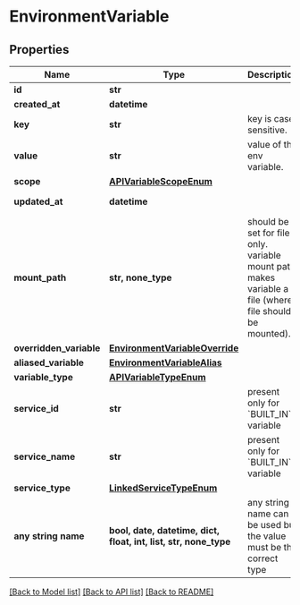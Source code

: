 # EnvironmentVariable


## Properties
Name | Type | Description | Notes
------------ | ------------- | ------------- | -------------
**id** | **str** |  | [readonly] 
**created_at** | **datetime** |  | [readonly] 
**key** | **str** | key is case sensitive. | 
**value** | **str** | value of the env variable. | 
**scope** | [**APIVariableScopeEnum**](APIVariableScopeEnum.md) |  | 
**updated_at** | **datetime** |  | [optional] [readonly] 
**mount_path** | **str, none_type** | should be set for file only. variable mount path makes variable a file (where file should be mounted). | [optional] 
**overridden_variable** | [**EnvironmentVariableOverride**](EnvironmentVariableOverride.md) |  | [optional] 
**aliased_variable** | [**EnvironmentVariableAlias**](EnvironmentVariableAlias.md) |  | [optional] 
**variable_type** | [**APIVariableTypeEnum**](APIVariableTypeEnum.md) |  | [optional] 
**service_id** | **str** | present only for &#x60;BUILT_IN&#x60; variable | [optional] 
**service_name** | **str** | present only for &#x60;BUILT_IN&#x60; variable | [optional] 
**service_type** | [**LinkedServiceTypeEnum**](LinkedServiceTypeEnum.md) |  | [optional] 
**any string name** | **bool, date, datetime, dict, float, int, list, str, none_type** | any string name can be used but the value must be the correct type | [optional]

[[Back to Model list]](../README.md#documentation-for-models) [[Back to API list]](../README.md#documentation-for-api-endpoints) [[Back to README]](../README.md)


